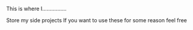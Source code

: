 This is where I................






Store my side projects
If you want to use these for some reason feel free
